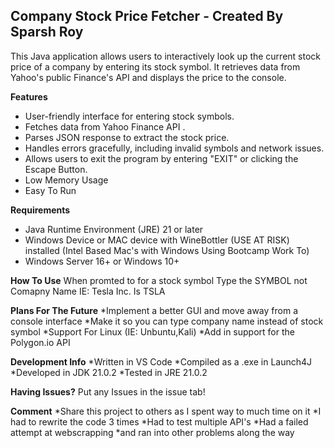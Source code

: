 ## Company Stock Price Fetcher - Created By Sparsh Roy


This Java application allows users to interactively look up the current stock price of a company by entering its stock symbol. It retrieves data from Yahoo's public Finance's API and displays the price to the console.

**Features**

* User-friendly interface for entering stock symbols.
* Fetches data from Yahoo Finance API .
* Parses JSON response to extract the stock price.
* Handles errors gracefully, including invalid symbols and network issues.
* Allows users to exit the program by entering "EXIT" or clicking the Escape Button.
* Low Memory Usage
* Easy To Run

**Requirements**

* Java Runtime Environment (JRE) 21 or later
* Windows Device or MAC device with WineBottler (USE AT RISK) installed (Intel Based Mac's with Windows Using Bootcamp Work To)
* Windows Server 16+ or Windows 10+


**How To Use**
When promted to for a stock symbol
Type the SYMBOL not Comapny Name
IE: Tesla Inc. Is TSLA

**Plans For The Future**
*Implement a better GUI and move away from a console interface
*Make it so you can type company name instead of stock symbol
*Support For Linux (IE: Unbuntu,Kali)
*Add in support for the Polygon.io API 

**Development Info**
*Written in VS Code
*Compiled as a .exe in Launch4J
*Developed in JDK 21.0.2
*Tested in JRE 21.0.2

**Having Issues?**
Put any Issues in the issue tab!

**Comment**
*Share this project to others as I spent way to much time on it
*I had to rewrite the code 3 times
*Had to test multiple API's
*Had a failed attempt at webscrapping
*and ran into other problems along the way
